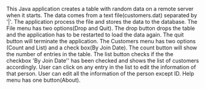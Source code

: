 This Java application creates a table with random data on a remote server when it starts. The data comes from a text  file(customers.dat) separated by '|'. The application process the file and stores the data to the database. The File menu has two options(Drop and Quit). The drop button drops the table and the application has to be restarted to load the data again. The quit button will terminate the application. The Customers menu has two options (Count and List) and a check box(By Join Date). The count button will show the number of entries in the table. The list button checks if the the checkbox 'By Join Date'' has been checked and shows the list of customers accordingly. User can click on any entry in the list to edit the information of that person. User can edit all the information of the person except ID.  Help menu has one button(About).
